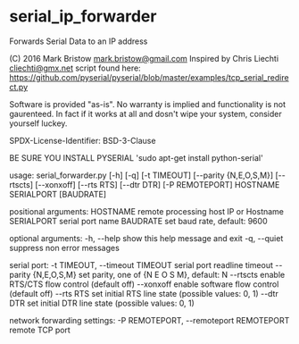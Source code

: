 # serial_ip_forwarder
Forwards Serial Data to an IP address

(C) 2016 Mark Bristow <mark.bristow@gmail.com>
Inspired by Chris Liechti <cliechti@gmx.net> script found here:
https://github.com/pyserial/pyserial/blob/master/examples/tcp_serial_redirect.py

Software is provided "as-is".  No warranty is implied and functionality is not gaurenteed.
In fact if it works at all and dosn't wipe your system, consider yourself luckey.

SPDX-License-Identifier:	BSD-3-Clause

BE SURE YOU INSTALL PYSERIAL 'sudo apt-get install python-serial'

usage: serial_forwarder.py [-h] [-q] [-t TIMEOUT] [--parity {N,E,O,S,M}]
							[--rtscts] [--xonxoff] [--rts RTS] [--dtr DTR]
							[-P REMOTEPORT]
							HOSTNAME SERIALPORT [BAUDRATE]

positional arguments:
  HOSTNAME              remote processing host IP or Hostname
  SERIALPORT            serial port name
  BAUDRATE              set baud rate, default: 9600

optional arguments:
  -h, --help            show this help message and exit
  -q, --quiet           suppress non error messages

serial port:
  -t TIMEOUT, --timeout TIMEOUT
                        serial port readline timeout
  --parity {N,E,O,S,M}  set parity, one of {N E O S M}, default: N
  --rtscts              enable RTS/CTS flow control (default off)
  --xonxoff             enable software flow control (default off)
  --rts RTS             set initial RTS line state (possible values: 0, 1)
  --dtr DTR             set initial DTR line state (possible values: 0, 1)

network forwarding settings:
  -P REMOTEPORT, --remoteport REMOTEPORT
                        remote TCP port
